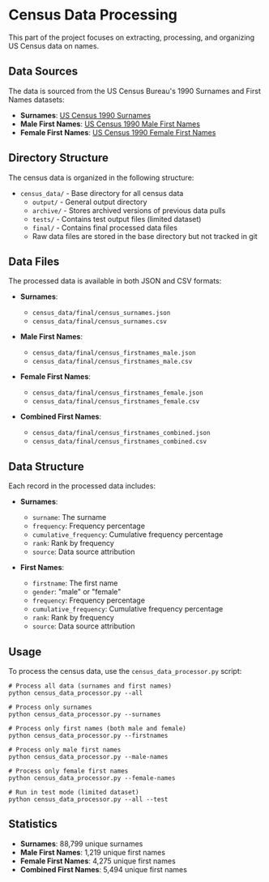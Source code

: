 # Census Data Processing

This part of the project focuses on extracting, processing, and organizing US Census data on names.

## Data Sources

The data is sourced from the US Census Bureau's 1990 Surnames and First Names datasets:

- **Surnames**: [US Census 1990 Surnames](https://www2.census.gov/topics/genealogy/1990surnames/dist.all.last)
- **Male First Names**: [US Census 1990 Male First Names](https://www2.census.gov/topics/genealogy/1990surnames/dist.male.first)
- **Female First Names**: [US Census 1990 Female First Names](https://www2.census.gov/topics/genealogy/1990surnames/dist.female.first)

## Directory Structure

The census data is organized in the following structure:

- `census_data/` - Base directory for all census data
  - `output/` - General output directory
  - `archive/` - Stores archived versions of previous data pulls
  - `tests/` - Contains test output files (limited dataset)
  - `final/` - Contains final processed data files
  - Raw data files are stored in the base directory but not tracked in git

## Data Files

The processed data is available in both JSON and CSV formats:

- **Surnames**:
  - `census_data/final/census_surnames.json`
  - `census_data/final/census_surnames.csv`
  
- **Male First Names**:
  - `census_data/final/census_firstnames_male.json`
  - `census_data/final/census_firstnames_male.csv`
  
- **Female First Names**:
  - `census_data/final/census_firstnames_female.json`
  - `census_data/final/census_firstnames_female.csv`
  
- **Combined First Names**:
  - `census_data/final/census_firstnames_combined.json`
  - `census_data/final/census_firstnames_combined.csv`

## Data Structure

Each record in the processed data includes:

- **Surnames**:
  - `surname`: The surname
  - `frequency`: Frequency percentage
  - `cumulative_frequency`: Cumulative frequency percentage
  - `rank`: Rank by frequency
  - `source`: Data source attribution

- **First Names**:
  - `firstname`: The first name
  - `gender`: "male" or "female"
  - `frequency`: Frequency percentage
  - `cumulative_frequency`: Cumulative frequency percentage
  - `rank`: Rank by frequency
  - `source`: Data source attribution

## Usage

To process the census data, use the `census_data_processor.py` script:

```
# Process all data (surnames and first names)
python census_data_processor.py --all

# Process only surnames
python census_data_processor.py --surnames

# Process only first names (both male and female)
python census_data_processor.py --firstnames

# Process only male first names
python census_data_processor.py --male-names

# Process only female first names
python census_data_processor.py --female-names

# Run in test mode (limited dataset)
python census_data_processor.py --all --test
```

## Statistics

- **Surnames**: 88,799 unique surnames
- **Male First Names**: 1,219 unique first names
- **Female First Names**: 4,275 unique first names
- **Combined First Names**: 5,494 unique first names 